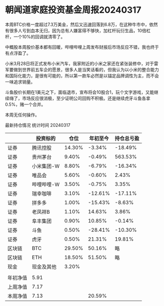 # 朝闻道家庭投资基金周报20240317
本周BTC价格一度超过7.3万美金，然后又迅速回落到6.8万，在这种牛市中，依然有很多人亏到血本无归，因为总有人嫌富得不够快，加杠杆玩衍生品，10倍杠杆，一个10%的回调就清零了。

中概股本周股价基本都有回暖，哔哩哔哩上周发布财报后市场反应不错，我也终于有点浮盈了。

小米3月28日将正式发布小米汽车，我家附近的小米之家还在紧张装修中，对于雷军要做到世界前五车企的愿景，很多人是当笑话看的，但我认为以小米的整合能力和国际化能力，是很有可能的，所以第一款车必然是以锚定品牌调性为主，而不会一味追求销量。

斗鱼股价长期在1美元之下，面临退市，宣布将会10股合1，玩个文字游戏，又能继续嗨了，市场反应很消极，至少证明公司回购不积极。还是继续虎牙斗鱼各拿0.5%，赌一个合并。

本周无任何操作。

最新持仓情况 统计时间 20240317

||投资标的|仓位|年初至今|持仓总亏盈|
|---|---|---|---|---|
|证券|腾讯控股|14.30%|-3.34%|-18.49%|
|证券|贵州茅台|9.40%|-0.49%|563.53%|
|证券|小米集团-W|8.80%|-6.79%|-16.34%|
|证券|唯品会|5.60%|-0.60%|2.43%|
|证券|哔哩哔哩-W|3.50%|-0.75%|3.35%|
|证券|瑞幸咖啡|3.10%|-12.61%|-17.11%|
|证券|拼多多|1.00%|-15.43%|-8.63%|
|证券|老凤祥B|1.10%|14.63%|3.86%|
|证券|阜丰集团|0.90%|10.85%|-0.14%|
|证券|斗鱼|0.50%|-28.41%|-10.30%|
|证券|虎牙|0.50%|21.31%|19.81%|
|区块链|BTC|29.50%|50.16%|略|
|区块链|ETH|18.50%|51.50%|略|
|现金|现金及其他|3.20%|||
||||||
|年初净值|5.91||||
|上周净值|7.17||||
|本周净值|7.13||20.59%||